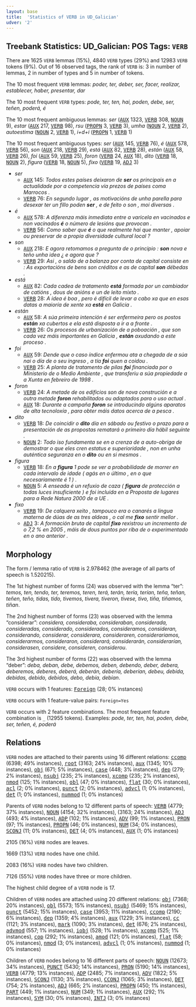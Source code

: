 ```yaml
---
layout: base
title:  'Statistics of VERB in UD_Galician'
udver: '2'
---
```


## Treebank Statistics: UD_Galician: POS Tags: `VERB`

There are 1625 `VERB` lemmas (15%), 4840 `VERB` types (29%) and 12983 `VERB` tokens (9%).
Out of 16 observed tags, the rank of `VERB` is: 3 in number of lemmas, 2 in number of types and 5 in number of tokens.

The 10 most frequent `VERB` lemmas: <em>poder, ter, deber, ser, facer, realizar, establecer, haber, presentar, dar</em>

The 10 most frequent `VERB` types:  <em>pode, ter, ten, hai, poden, debe, ser, teñen, poderá, é</em>

The 10 most frequent ambiguous lemmas: <em>ser</em> (<tt><a href="gl-pos-AUX.html">AUX</a></tt> 1323, <tt><a href="gl-pos-VERB.html">VERB</a></tt> 308, <tt><a href="gl-pos-NOUN.html">NOUN</a></tt> 9), <em>estar</em> (<tt><a href="gl-pos-AUX.html">AUX</a></tt> 217, <tt><a href="gl-pos-VERB.html">VERB</a></tt> 98), <em>rsu</em> (<tt><a href="gl-pos-PROPN.html">PROPN</a></tt> 3, <tt><a href="gl-pos-VERB.html">VERB</a></tt> 3), <em>umha</em> (<tt><a href="gl-pos-NOUN.html">NOUN</a></tt> 2, <tt><a href="gl-pos-VERB.html">VERB</a></tt> 2), <em>autoestima</em> (<tt><a href="gl-pos-NOUN.html">NOUN</a></tt> 2, <tt><a href="gl-pos-VERB.html">VERB</a></tt> 1), <em>i+d+i</em> (<tt><a href="gl-pos-PROPN.html">PROPN</a></tt> 1, <tt><a href="gl-pos-VERB.html">VERB</a></tt> 1)

The 10 most frequent ambiguous types:  <em>ser</em> (<tt><a href="gl-pos-AUX.html">AUX</a></tt> 145, <tt><a href="gl-pos-VERB.html">VERB</a></tt> 76), <em>é</em> (<tt><a href="gl-pos-AUX.html">AUX</a></tt> 578, <tt><a href="gl-pos-VERB.html">VERB</a></tt> 56), <em>son</em> (<tt><a href="gl-pos-AUX.html">AUX</a></tt> 218, <tt><a href="gl-pos-VERB.html">VERB</a></tt> 29), <em>está</em> (<tt><a href="gl-pos-AUX.html">AUX</a></tt> 82, <tt><a href="gl-pos-VERB.html">VERB</a></tt> 28), <em>están</em> (<tt><a href="gl-pos-AUX.html">AUX</a></tt> 58, <tt><a href="gl-pos-VERB.html">VERB</a></tt> 26), <em>foi</em> (<tt><a href="gl-pos-AUX.html">AUX</a></tt> 59, <tt><a href="gl-pos-VERB.html">VERB</a></tt> 25), <em>foron</em> (<tt><a href="gl-pos-VERB.html">VERB</a></tt> 24, <tt><a href="gl-pos-AUX.html">AUX</a></tt> 18), <em>dito</em> (<tt><a href="gl-pos-VERB.html">VERB</a></tt> 18, <tt><a href="gl-pos-NOUN.html">NOUN</a></tt> 2), <em>figura</em> (<tt><a href="gl-pos-VERB.html">VERB</a></tt> 18, <tt><a href="gl-pos-NOUN.html">NOUN</a></tt> 5), <em>fixo</em> (<tt><a href="gl-pos-VERB.html">VERB</a></tt> 19, <tt><a href="gl-pos-ADJ.html">ADJ</a></tt> 3)


* <em>ser</em>
  * <tt><a href="gl-pos-AUX.html">AUX</a></tt> 145: <em>Todos estes países deixaron de <b>ser</b> os principais en a actualidade por a competencia vía prezos de países coma Marrocos .</em>
  * <tt><a href="gl-pos-VERB.html">VERB</a></tt> 76: <em>En segundo lugar , as motivacións de unha parella para desexar ter un fillo poden <b>ser</b> , e de feito o son , moi diversas .</em>
* <em>é</em>
  * <tt><a href="gl-pos-AUX.html">AUX</a></tt> 578: <em>A diferenza máis inmediata entre a varicela en vacinados e non vacinados <b>é</b> o número de lesións que provocan .</em>
  * <tt><a href="gl-pos-VERB.html">VERB</a></tt> 56: <em>Como saber que <b>é</b> o que realmente hai que manter , apoiar ou preservar de a propia diversidade cultural local ?</em>
* <em>son</em>
  * <tt><a href="gl-pos-AUX.html">AUX</a></tt> 218: <em>E agora retomamos a pregunta de o principio : <b>son</b> nova e teño unha idea ¿ e agora que ?</em>
  * <tt><a href="gl-pos-VERB.html">VERB</a></tt> 29: <em>Asi , o saldo de a balanza por conta de capital consiste en : As exportacións de bens son créditos e as de capital <b>son</b> débedas .</em>
* <em>está</em>
  * <tt><a href="gl-pos-AUX.html">AUX</a></tt> 82: <em>Cada cadea de tratamento <b>está</b> formada por un cambiador de catións , dous de anións e un de leito mixto .</em>
  * <tt><a href="gl-pos-VERB.html">VERB</a></tt> 28: <em>A idea é boa , pero é difícil de levar a cabo xa que en esas datas a maioría de xente xa <b>está</b> en Galicia .</em>
* <em>están</em>
  * <tt><a href="gl-pos-AUX.html">AUX</a></tt> 58: <em>A súa primeira intención é ser enfermeira pero os postos <b>están</b> xa cubertos e ela está disposta a ir a a fronte .</em>
  * <tt><a href="gl-pos-VERB.html">VERB</a></tt> 26: <em>Os procesos de urbanización de a poboación , que son cada vez máis importantes en Galicia , <b>están</b> axudando a este proceso .</em>
* <em>foi</em>
  * <tt><a href="gl-pos-AUX.html">AUX</a></tt> 59: <em>Dende que o caso índice enfermou ata a chegada de a súa nai o día de o seu ingreso , a tía <b>foi</b> quen a coidou .</em>
  * <tt><a href="gl-pos-VERB.html">VERB</a></tt> 25: <em>A planta de tratamento de pilas <b>foi</b> financiada por o Ministerio de o Medio Ambiente , que transferiu a súa propiedade a a Xunta en febreiro de 1998 .</em>
* <em>foron</em>
  * <tt><a href="gl-pos-VERB.html">VERB</a></tt> 24: <em>A metade de os edificios son de nova construción e a outra metade <b>foron</b> rehabilitados ou adaptados para o uso actual .</em>
  * <tt><a href="gl-pos-AUX.html">AUX</a></tt> 18: <em>Durante a campaña <b>foron</b> se introducindo algúns aparatos de alta tecnoloxía , para obter máis datos acerca de a pesca .</em>
* <em>dito</em>
  * <tt><a href="gl-pos-VERB.html">VERB</a></tt> 18: <em>De coincidir o <b>dito</b> día en sábado ou festivo o prazo para a presentación de as propostas rematará o primeiro día hábil seguinte .</em>
  * <tt><a href="gl-pos-NOUN.html">NOUN</a></tt> 2: <em>Todo iso fundamenta se en a crenza de a auto-obriga de demostrar o que eles cren estatus e superioridade , non en unha auténtica seguranza en o <b>dito</b> ou en si mesmos .</em>
* <em>figura</em>
  * <tt><a href="gl-pos-VERB.html">VERB</a></tt> 18: <em>En a <b>figura</b> 1 pode se ver a probabilidade de morrer en cada intervalo de idade ( agás en o último , en o que necesariamente é 1 ) .</em>
  * <tt><a href="gl-pos-NOUN.html">NOUN</a></tt> 5: <em>A enseada é un refuxio de caza ( <b>figura</b> de protección a todas luces insuficiente ) e foi incluída en a Proposta de lugares para a Rede Natura 2000 de a UE .</em>
* <em>fixo</em>
  * <tt><a href="gl-pos-VERB.html">VERB</a></tt> 19: <em>De calquera xeito , tampouco era o canarés a lingua materna de dúas de as tres aldeas , o cal me <b>fixo</b> sentir mellor .</em>
  * <tt><a href="gl-pos-ADJ.html">ADJ</a></tt> 3: <em>A formación bruta de capital <b>fixo</b> rexistrou un incremento de o 7,2 % en 2005 , máis de dous puntos por riba de o experimentado en o ano anterior .</em>

## Morphology

The form / lemma ratio of `VERB` is 2.978462 (the average of all parts of speech is 1.520215).

The 1st highest number of forms (24) was observed with the lemma “ter”: <em>temos, ten, tendo, ter, teremos, teren, terá, terán, tería, terían, teña, teñan, teñen, teño, tidas, tido, tivemos, tivera, tiveron, tivese, tivo, tiña, tiñamos, tiñan</em>.

The 2nd highest number of forms (23) was observed with the lemma “considerar”: <em>considera, consideraba, consideraban, considerada, consideradas, considerado, considerados, consideramos, consideran, considerando, considerar, considerara, consideraren, considerariamos, considerarmos, consideraron, considerará, considerarán, considerarían, considerasen, considere, consideren, considerou</em>.

The 3rd highest number of forms (22) was observed with the lemma “deber”: <em>deba, deban, debe, debemos, deben, debendo, deber, debera, deberemos, deberes, deberá, deberán, debería, deberían, debeu, debida, debidas, debido, debidos, debo, debía, debían</em>.

`VERB` occurs with 1 features: <tt><a href="gl-feat-Foreign.html">Foreign</a></tt> (28; 0% instances)

`VERB` occurs with 1 feature-value pairs: `Foreign=Yes`

`VERB` occurs with 2 feature combinations.
The most frequent feature combination is `_` (12955 tokens).
Examples: <em>pode, ter, ten, hai, poden, debe, ser, teñen, é, poderá</em>


## Relations

`VERB` nodes are attached to their parents using 16 different relations: <tt><a href="gl-dep-ccomp.html">ccomp</a></tt> (6398; 49% instances), <tt><a href="gl-dep-root.html">root</a></tt> (3163; 24% instances), <tt><a href="gl-dep-aux.html">aux</a></tt> (1345; 10% instances), <tt><a href="gl-dep-obj.html">obj</a></tt> (671; 5% instances), <tt><a href="gl-dep-case.html">case</a></tt> (448; 3% instances), <tt><a href="gl-dep-dep.html">dep</a></tt> (279; 2% instances), <tt><a href="gl-dep-nsubj.html">nsubj</a></tt> (235; 2% instances), <tt><a href="gl-dep-xcomp.html">xcomp</a></tt> (235; 2% instances), <tt><a href="gl-dep-nmod.html">nmod</a></tt> (125; 1% instances), <tt><a href="gl-dep-obl.html">obl</a></tt> (47; 0% instances), <tt><a href="gl-dep-flat.html">flat</a></tt> (30; 0% instances), <tt><a href="gl-dep-acl.html">acl</a></tt> (2; 0% instances), <tt><a href="gl-dep-punct.html">punct</a></tt> (2; 0% instances), <tt><a href="gl-dep-advcl.html">advcl</a></tt> (1; 0% instances), <tt><a href="gl-dep-det.html">det</a></tt> (1; 0% instances), <tt><a href="gl-dep-nummod.html">nummod</a></tt> (1; 0% instances)

Parents of `VERB` nodes belong to 12 different parts of speech: <tt><a href="gl-pos-VERB.html">VERB</a></tt> (4779; 37% instances), <tt><a href="gl-pos-NOUN.html">NOUN</a></tt> (4154; 32% instances),  (3163; 24% instances), <tt><a href="gl-pos-ADJ.html">ADJ</a></tt> (493; 4% instances), <tt><a href="gl-pos-ADP.html">ADP</a></tt> (102; 1% instances), <tt><a href="gl-pos-ADV.html">ADV</a></tt> (99; 1% instances), <tt><a href="gl-pos-PRON.html">PRON</a></tt> (97; 1% instances), <tt><a href="gl-pos-PROPN.html">PROPN</a></tt> (46; 0% instances), <tt><a href="gl-pos-NUM.html">NUM</a></tt> (34; 0% instances), <tt><a href="gl-pos-SCONJ.html">SCONJ</a></tt> (11; 0% instances), <tt><a href="gl-pos-DET.html">DET</a></tt> (4; 0% instances), <tt><a href="gl-pos-AUX.html">AUX</a></tt> (1; 0% instances)

2105 (16%) `VERB` nodes are leaves.

1669 (13%) `VERB` nodes have one child.

2083 (16%) `VERB` nodes have two children.

7126 (55%) `VERB` nodes have three or more children.

The highest child degree of a `VERB` node is 17.

Children of `VERB` nodes are attached using 20 different relations: <tt><a href="gl-dep-obj.html">obj</a></tt> (7368; 20% instances), <tt><a href="gl-dep-obl.html">obl</a></tt> (5573; 15% instances), <tt><a href="gl-dep-nsubj.html">nsubj</a></tt> (5469; 15% instances), <tt><a href="gl-dep-punct.html">punct</a></tt> (5452; 15% instances), <tt><a href="gl-dep-case.html">case</a></tt> (3953; 11% instances), <tt><a href="gl-dep-ccomp.html">ccomp</a></tt> (2190; 6% instances), <tt><a href="gl-dep-dep.html">dep</a></tt> (1359; 4% instances), <tt><a href="gl-dep-aux.html">aux</a></tt> (1229; 3% instances), <tt><a href="gl-dep-cc.html">cc</a></tt> (1121; 3% instances), <tt><a href="gl-dep-mark.html">mark</a></tt> (1090; 3% instances), <tt><a href="gl-dep-det.html">det</a></tt> (676; 2% instances), <tt><a href="gl-dep-advmod.html">advmod</a></tt> (557; 1% instances), <tt><a href="gl-dep-iobj.html">iobj</a></tt> (528; 1% instances), <tt><a href="gl-dep-xcomp.html">xcomp</a></tt> (525; 1% instances), <tt><a href="gl-dep-cop.html">cop</a></tt> (292; 1% instances), <tt><a href="gl-dep-amod.html">amod</a></tt> (121; 0% instances), <tt><a href="gl-dep-flat.html">flat</a></tt> (58; 0% instances), <tt><a href="gl-dep-nmod.html">nmod</a></tt> (3; 0% instances), <tt><a href="gl-dep-advcl.html">advcl</a></tt> (1; 0% instances), <tt><a href="gl-dep-nummod.html">nummod</a></tt> (1; 0% instances)

Children of `VERB` nodes belong to 16 different parts of speech: <tt><a href="gl-pos-NOUN.html">NOUN</a></tt> (12673; 34% instances), <tt><a href="gl-pos-PUNCT.html">PUNCT</a></tt> (5430; 14% instances), <tt><a href="gl-pos-PRON.html">PRON</a></tt> (5190; 14% instances), <tt><a href="gl-pos-VERB.html">VERB</a></tt> (4779; 13% instances), <tt><a href="gl-pos-ADP.html">ADP</a></tt> (2485; 7% instances), <tt><a href="gl-pos-ADV.html">ADV</a></tt> (1822; 5% instances), <tt><a href="gl-pos-SCONJ.html">SCONJ</a></tt> (1130; 3% instances), <tt><a href="gl-pos-CCONJ.html">CCONJ</a></tt> (1065; 3% instances), <tt><a href="gl-pos-DET.html">DET</a></tt> (754; 2% instances), <tt><a href="gl-pos-ADJ.html">ADJ</a></tt> (665; 2% instances), <tt><a href="gl-pos-PROPN.html">PROPN</a></tt> (450; 1% instances), <tt><a href="gl-pos-PART.html">PART</a></tt> (449; 1% instances), <tt><a href="gl-pos-NUM.html">NUM</a></tt> (349; 1% instances), <tt><a href="gl-pos-AUX.html">AUX</a></tt> (292; 1% instances), <tt><a href="gl-pos-SYM.html">SYM</a></tt> (30; 0% instances), <tt><a href="gl-pos-INTJ.html">INTJ</a></tt> (3; 0% instances)

